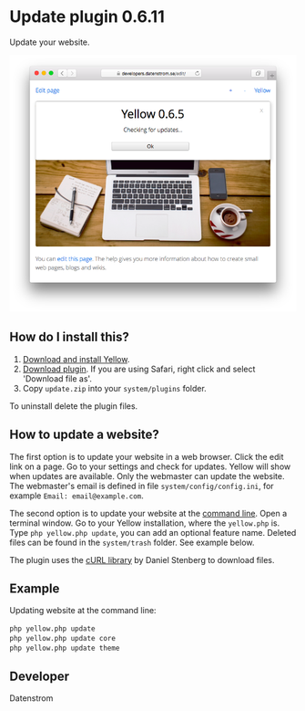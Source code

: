Update plugin 0.6.11
===================
Update your website.

<p align="center"><img src="update-screenshot.png?raw=true" alt="Screenshot"></p>

## How do I install this?

1. [Download and install Yellow](https://github.com/datenstrom/yellow/).
2. [Download plugin](https://github.com/datenstrom/yellow-plugins/raw/master/zip/update.zip). If you are using Safari, right click and select 'Download file as'.
3. Copy `update.zip` into your `system/plugins` folder.

To uninstall delete the plugin files.

## How to update a website?

The first option is to update your website in a web browser. Click the edit link on a page. Go to your settings and check for updates. Yellow will show when updates are available. Only the webmaster can update the website. The webmaster's email is defined in file `system/config/config.ini`, for example `Email: email@example.com`.

The second option is to update your website at the [command line](https://github.com/datenstrom/yellow-plugins/tree/master/commandline). Open a terminal window. Go to your Yellow installation, where the `yellow.php` is. Type `php yellow.php update`, you can add an optional feature name. Deleted files can be found in the `system/trash` folder. See example below.

The plugin uses the [cURL library](https://github.com/bagder/curl) by Daniel Stenberg to download files.

## Example

Updating website at the command line:
 
`php yellow.php update`  
`php yellow.php update core`  
`php yellow.php update theme`  

## Developer

Datenstrom
